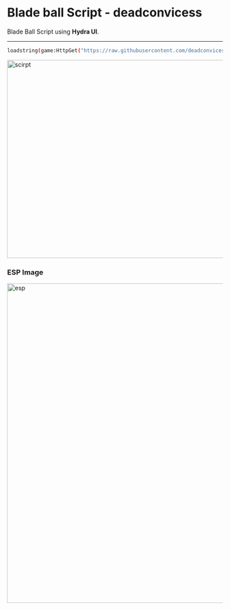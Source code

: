 # Blade ball Script - deadconvicess

 Blade Ball Script using **Hydra UI**.

---

```bash
loadstring(game:HttpGet("https://raw.githubusercontent.com/deadconvicess/Bladeball-Script/main/main.lua"))()
```



<img width="807" height="463" alt="scirpt" src="https://github.com/user-attachments/assets/1ae816d9-1bec-4e86-ba41-fc7942cdbc16" />











###  ESP Image


<img width="617" height="747" alt="esp" src="https://github.com/user-attachments/assets/86bb240f-0cf9-46c9-943d-a9aba58630fe" />


















